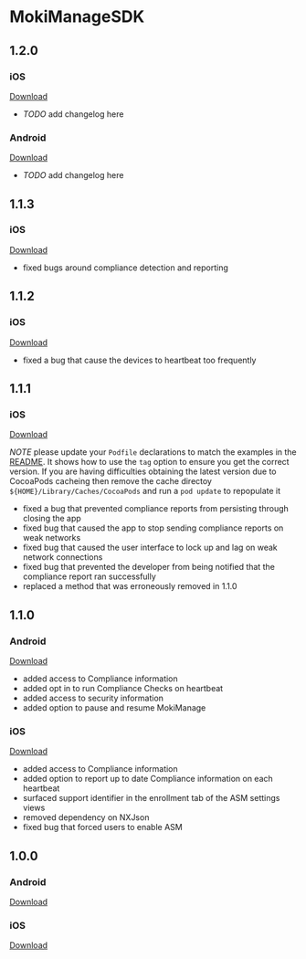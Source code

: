 # MokiManageSDK


## 1.2.0

### iOS
[Download](https://github.com/MokiMobility/MokiManageSDK/tree/1.2.0)
 * _TODO_ add changelog here

### Android
[Download](https://github.com/MokiMobility/MokiManageSDK/tree/android/com/mokimobility/MokiManageSDK/1.2.0)
 * _TODO_ add changelog here


## 1.1.3

### iOS
[Download](https://github.com/MokiMobility/MokiManageSDK/tree/1.1.3)
 * fixed bugs around compliance detection and reporting


## 1.1.2

### iOS
[Download](https://github.com/MokiMobility/MokiManageSDK/tree/1.1.2)
 * fixed a bug that cause the devices to heartbeat too frequently


## 1.1.1

### iOS
[Download](https://github.com/MokiMobility/MokiManageSDK/tree/1.1.1)

*NOTE* please update your `Podfile` declarations to match the examples in the [README](https://github.com/MokiMobility/MokiManageSDK/tree/1.1.1). It shows how to use the `tag` option to ensure you get the correct version. If you are having difficulties obtaining the latest version due to CocoaPods cacheing then remove the cache directoy `${HOME}/Library/Caches/CocoaPods` and run a `pod update` to repopulate it
 * fixed a bug that prevented compliance reports from persisting through closing the app
 * fixed bug that caused the app to stop sending compliance reports on weak networks
 * fixed bug that caused the user interface to lock up and lag on weak network connections
 * fixed bug that prevented the developer from being notified that the compliance report ran successfully
 * replaced a method that was erroneously removed in 1.1.0 


## 1.1.0

### Android
[Download](https://github.com/MokiMobility/MokiManageSDK/tree/android/com/mokimobility/MokiManageSDK/1.1.0)
 * added access to Compliance information
 * added opt in to run Compliance Checks on heartbeat
 * added access to security information
 * added option to pause and resume MokiManage

### iOS
[Download](https://github.com/MokiMobility/MokiManageSDK/tree/1.1.0)
 * added access to Compliance information
 * added option to report up to date Compliance information on each heartbeat
 * surfaced support identifier in the enrollment tab of the ASM settings views
 * removed dependency on NXJson
 * fixed bug that forced users to enable ASM


## 1.0.0

### Android
[Download](https://github.com/MokiMobility/MokiManageSDK/tree/android/com/mokimobility/MokiManageSDK/1.0.0)

### iOS
[Download](https://github.com/MokiMobility/MokiManageSDK/tree/1.0.0)
